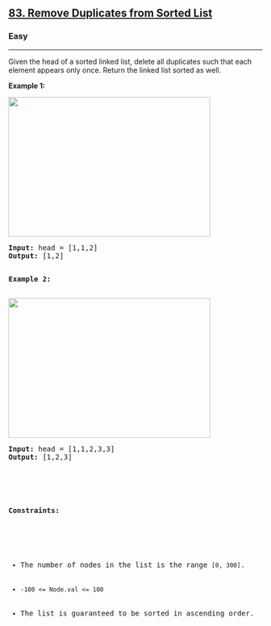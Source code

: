 <h2><a href="https://leetcode.com/problems/remove-duplicates-from-sorted-list/description/">83. Remove Duplicates from Sorted List</a></h2><h3>Easy</h3><hr><div><p>Given the head of a sorted linked list, delete all duplicates such that each element appears only once. Return the linked list sorted as well.

<p><strong>Example 1:</strong></p>
<img alt="" src="https://assets.leetcode.com/uploads/2021/01/04/list1.jpg" style="width: 400px; height: 277px">
<pre><strong>Input:</strong> head = [1,1,2]
<strong>Output:</strong> [1,2]

<p><strong>Example 2:</strong></p>
<img alt="" src="https://assets.leetcode.com/uploads/2021/01/04/list2.jpg" style="width: 400px; height: 277px">
<pre><strong>Input:</strong> head = [1,1,2,3,3]
<strong>Output:</strong> [1,2,3]

<p>&nbsp;</p>
<p><strong>Constraints:</strong></p>

<ul>
	<li>The number of nodes in the list is the range <code>[0, 300]</code>.</li>
	<li><code>-100 <= Node.val <= 100</code></li>
    <li>The list is guaranteed to be sorted in ascending order.</li>
</ul>
</div>